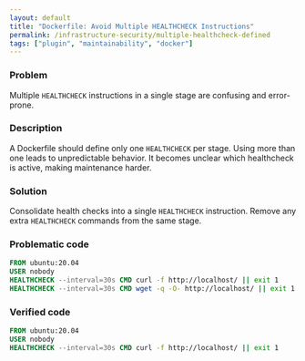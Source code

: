 ```yaml
---
layout: default
title: "Dockerfile: Avoid Multiple HEALTHCHECK Instructions"
permalink: /infrastructure-security/multiple-healthcheck-defined
tags: ["plugin", "maintainability", "docker"]
---
```


### Problem
Multiple `HEALTHCHECK` instructions in a single stage are confusing and error-prone.

### Description
A Dockerfile should define only one `HEALTHCHECK` per stage. Using more than one leads to unpredictable behavior. It becomes unclear which healthcheck is active, making maintenance harder.

### Solution
Consolidate health checks into a single `HEALTHCHECK` instruction. Remove any extra `HEALTHCHECK` commands from the same stage.

### Problematic code
```dockerfile
FROM ubuntu:20.04
USER nobody
HEALTHCHECK --interval=30s CMD curl -f http://localhost/ || exit 1
HEALTHCHECK --interval=30s CMD wget -q -O- http://localhost/ || exit 1
```

### Verified code
```dockerfile
FROM ubuntu:20.04
USER nobody
HEALTHCHECK --interval=30s CMD curl -f http://localhost/ || exit 1
```